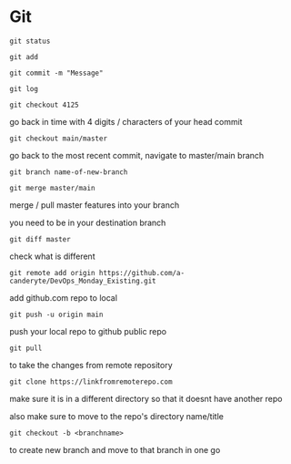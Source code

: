# Git

```
git status
```

```
git add
```

```
git commit -m "Message"
```

```
git log
```

```
git checkout 4125
```

go back in time with 4 digits / characters of your head commit

```
git checkout main/master
```

go back to the most recent commit, navigate to master/main branch

```
git branch name-of-new-branch
```

```
git merge master/main
```

merge / pull master features into your branch

you need to be in your destination branch

```
git diff master
```

check what is different

```
git remote add origin https://github.com/a-canderyte/DevOps_Monday_Existing.git
```

add github.com repo to local

```
git push -u origin main
```

push your local repo to github public repo

```
git pull
```

to take the changes from remote repository

```
git clone https://linkfromremoterepo.com
```

make sure it is in a different directory so that it doesnt have another repo

also make sure to move to the repo's directory name/title

```
git checkout -b <branchname>
```

to create new branch and move to that branch in one go

